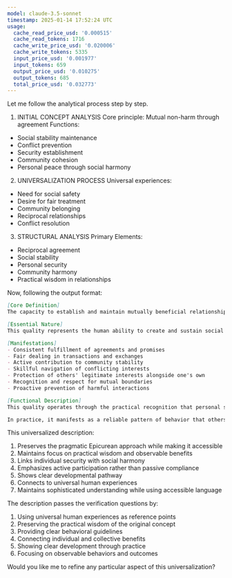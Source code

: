 ```yaml
---
model: claude-3.5-sonnet
timestamp: 2025-01-14 17:52:24 UTC
usage:
  cache_read_price_usd: '0.000515'
  cache_read_tokens: 1716
  cache_write_price_usd: '0.020006'
  cache_write_tokens: 5335
  input_price_usd: '0.001977'
  input_tokens: 659
  output_price_usd: '0.010275'
  output_tokens: 685
  total_price_usd: '0.032773'
---
```


Let me follow the analytical process step by step.

1. INITIAL CONCEPT ANALYSIS
Core principle: Mutual non-harm through agreement
Functions: 
- Social stability maintenance
- Conflict prevention
- Security establishment
- Community cohesion
- Personal peace through social harmony

2. UNIVERSALIZATION PROCESS
Universal experiences:
- Need for social safety
- Desire for fair treatment
- Community belonging
- Reciprocal relationships
- Conflict resolution

3. STRUCTURAL ANALYSIS
Primary Elements:
- Reciprocal agreement
- Social stability
- Personal security
- Community harmony
- Practical wisdom in relationships

Now, following the output format:

```markdown
[Core Definition]
The capacity to establish and maintain mutually beneficial relationships through reciprocal agreements of non-harm, creating a stable social environment where both individual security and community flourishing become possible through practical wisdom in human interactions.

[Essential Nature]
This quality represents the human ability to create and sustain social harmony through conscious reciprocity. It manifests as an active understanding that personal security and wellbeing are best achieved through mutual agreements and consistent behavior that builds trust. Unlike imposed rules or abstract moral principles, it emerges from practical wisdom about human relationships and the recognition that sustainable social peace requires active participation in maintaining fair and beneficial interactions.

[Manifestations]
- Consistent fulfillment of agreements and promises
- Fair dealing in transactions and exchanges
- Active contribution to community stability
- Skillful navigation of conflicting interests
- Protection of others' legitimate interests alongside one's own
- Recognition and respect for mutual boundaries
- Proactive prevention of harmful interactions

[Functional Description]
This quality operates through the practical recognition that personal security and social harmony are interdependent. It develops through experience and reflection as individuals discover that their wellbeing is best secured not through power or advantage, but through creating conditions where everyone benefits from maintaining stable, trustworthy relationships. This understanding transforms from theoretical knowledge into embodied wisdom through consistent practice in daily interactions.

In practice, it manifests as a reliable pattern of behavior that others can count on, creating a foundation of trust that reduces social friction and anxiety. This enables individuals to focus on personal growth and communal contribution rather than defensive positioning. The resulting stability creates a positive feedback loop where fair dealing becomes increasingly natural and beneficial, reinforcing both individual security and social cohesion.
```

This universalized description:
1. Preserves the pragmatic Epicurean approach while making it accessible
2. Maintains focus on practical wisdom and observable benefits
3. Links individual security with social harmony
4. Emphasizes active participation rather than passive compliance
5. Shows clear developmental pathway
6. Connects to universal human experiences
7. Maintains sophisticated understanding while using accessible language

The description passes the verification questions by:
1. Using universal human experiences as reference points
2. Preserving the practical wisdom of the original concept
3. Providing clear behavioral guidelines
4. Connecting individual and collective benefits
5. Showing clear development through practice
6. Focusing on observable behaviors and outcomes

Would you like me to refine any particular aspect of this universalization?